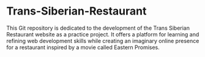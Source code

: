 # Trans-Siberian-Restaurant
This Git repository is dedicated to the development of the Trans Siberian Restaurant website as a practice project. It offers a platform for learning and refining web development skills while creating an imaginary online presence for a restaurant inspired by a movie called Eastern Promises.
